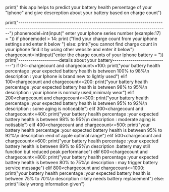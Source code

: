 print(" this app helps to predict your battery health persentage of your \"Iphone\" and give descreption about your battery based on charge count")


print("-------------------------------------------------------------------------------------------------------------------------------------------------------")
phonemodel=int(input(" enter your Iphone series number (example:17) = "))
if phonemodel > 14:
    print ("find your charge count from your iphone settings and enter it below ")
else:
    print("you cannot find charge count in your iphone find it by using other website and enter it below") 
chargecount=int(input("enter the charge counts of your Iphone battery = "))
print("--------------------details about your battery----------------------------")
if 0<=chargecount and   chargecount<=100:
    print("your battery health percentage :your expected battery health is between 100% to 98%\n description : your Iphone is brand new to lightly used")
elif 100<chargecount and   chargecount<=200:
    print("your battery health percentage :your expected battery health is between 98% to 95%\n description : your iphone is normaly used,minimaly wear")
elif 200<chargecount and  chargecount<=300:
    print("your battery health percentage :your expected battery health is between 95% to 92%\n description : some aging is noticeable")
elif 300<chargecount and  chargecount<=400:
    print("your battery health percentage :your expected battery health is between 98% to 95%\n description : moderate aging is notisable")
elif 400<chargecount and  chargecount<=500:
    print("your battery health percentage :your expected battery health is between 95% to 92%\n description :end of apple optimal range")
elif 500<chargecount and chargecount<=600:
    print("your battery health percentage :your expected battery health is between 89% to 85%\n description :battery may still function but reduced peak performance")
elif 600<chargecount and chargecount<=800:
    print("your battery health percentage :your expected battery health is between 80% to 75%\n description : may trigger battery service message")
elif 800<chargecount and chargecount<=1000:
    print("your battery health percentage :your expected battery health is between 75% to 70%\n description :likely needs battery replacement")
else:
    print("likely wrong information given") 

    
    
